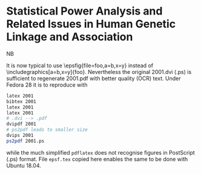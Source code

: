 # Statistical Power Analysis and Related Issues in Human Genetic Linkage and Association

NB

It is now typical to use \epsfig{file=foo,a=b,x=y} instead of \includegraphics[a=b,x=y]{foo}. Nevertheless the original 2001.dvi (.ps) is sufficient to regenerate 2001.pdf with better quality (OCR) text. Under Fedora 28 it is to reproduce with 

```bash
latex 2001
bibtex 2001
latex 2001
latex 2001
# .dvi --> .pdf
dvipdf 2001
# ps2pdf leads to smaller size
dvips 2001
ps2pdf 2001.ps
```
while the much simplified `pdflatex` does not recognise figures in PostScript (.ps) format. File `epsf.tex` copied here enables the same to be done with Ubuntu 18.04. 
